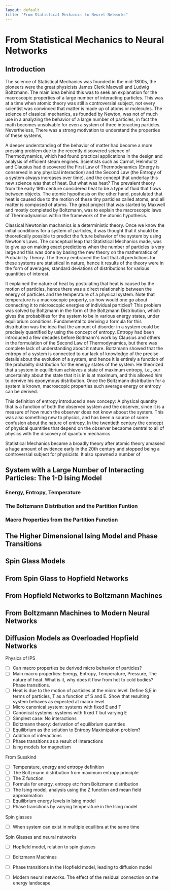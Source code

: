 ```yaml
---
layout: default
title: "From Statistical Mechanics to Neurel Networks"
---
```


# From Statistical Mechanics to Neural Networks



## Introduction

The science of Statistical Mechanics was founded in the mid-1800s, the pioneers were the great physicists James Clerk Maxwell and Ludwig Boltzmann. The main idea behind this was to seek an explanation for the macroscopic properties of a large number of interacting particles. This was at a time when atomic theory was still a controversial subject, not every scientist was convinced that matter is made up of atoms or molecules.
The science of classical mechanics, as founded by Newton, was not of much use in a analyzing the behavior of a large number of particles, in fact the math becomes unsolvable for even a system of three interacting particles.
Nevertheless, There was a strong motivation to understand the properties of these systems, 

A deeper understanding of the behavior of matter had become a more pressing problem due to the recently discovered science of Thermodynamics, which had found practical applications in the design and analysis  of efficient steam engines. Scientists such as Carnot, Helmholtz and Clausius had discovered the First Law of Thermodynamics (Energy is conserved in any physical interaction) and the Second Law (the Entropy of a system always increases over time). 
and the concept that underlay this new science was that of heat. But what was heat? The prevalent theory from the early 19th centure considered heat to be a type of fluid that flows between objects. The atomic hypothesis on the other hand, postulated that heat is caused due to the motion of these tiny particles called atoms, and all matter is composed of atoms.
The great project that was started by Maxwell and mostly completed by Boltzmann, was to explain the macroscopic laws of Thermodynamics within the framework of the atomic hypothesis. 

Classical Newtonian machanics is a deterministic theory. Once we know the initial conditions for a system of particles, it was thought that it should be theoretically possible to predict the future behavior of the system by using Newton's Laws. The conceptual leap that Statistical Mechanics made, was to give up on making exact predictions when the number of particles is very large and this was done by basing the new theory on the mathematics of Probability Theory. The theory embraced the fact that all predictions for these systems are statistical in nature, hence it results of the theory were in the form of averages, standard deviations of distributions for various quantities of interest. 

It explained the nature of heat by postulating that heat is caused by the motion of particles, hence there was a direct relationship between the energy of particles and the temperature of a physical system.
Note that temperature is a macroscopic property, so how would one go about connecting it to microscopic energies of individual particles? This problem was solved by Boltzmann in the form of the Boltzmann Distribution, which gives the probabilties for the system to be in various energy states, under equilibrium conditions. Fundamental to deriving a formula for this distribution was the idea that the amount of disorder in a system could be precisely quantified by using the concept of entropy. Entropy had been introduced a few decades before Boltmann's work by Clausius and others in the formulation of the Second Law of Thermodynamics, but there was complete lack of understanding about it nature. Boltzmann showed that the entropy of a system is connected to our lack of knowledge of the precise details about the evolution of a system, and hence it is entirely a function of the probabilty distribution for the energy states of the system. He theorized that a system in equilibrium achieves a state of maximum entropy, i.e., our uncertainity about the state that it is in is at maximum, and this allowed him to dervive his eponymous distribution. Once the Boltzmann distribution for a system is known, macroscopic properties such average energy or entropy can be derived.

This definition of entropy introduced a new concepy: A physical quantity that is a function of both the observed system and the observer, since it is a measure of how much the observer does not know aboout the system. This was also something new to physics, and has been a source of some confusion about the nature of entropy. In the twentieth century the concept of physical quantities that depend on the observer becaome central to all of physics with the discovery of quantum mechanics. 

Statistical Mechanics became a broadly theory after atomic theory amassed a huge amount of evidence early in the 20th century and stopped being a controversial subject for physicists. It also spawned a number of




## System with a Large Number of Interacting Particles: The 1-D Ising Model


### Energy, Entropy, Temperature



### The Boltzmann Distribution and the Partition Funtion



### Macro Properties from the Partition Function



## The Higher Dimensional Ising Model and Phase Transitions



## Spin Glass Models




## From Spin Glass to Hopfield Networks




## From Hopfield Networks to Boltzmann Machines



## From Boltzmann Machines to Modern Neural Networks




## Diffusion Models as Overloaded Hopfield Networks


Physics of IPS
- [ ] Can macro properties be derived micro behavior of particles?
- [ ] Main macro properties: Energy, Entropy, Temperature, Pressure, The nature of heat.  What is it, why does it flow from hot to cold bodies? Phase transitions.
- [ ] Heat is due to the motion of particles at the micro level. Define S,E in terms of particles, T as a function of S and E. Show that resulting system behaves as expected at macro level.
- [ ] Micro canonical system: systems with fixed E and T
- [ ] Canonical systems: systems with fixed T but varying E
- [ ] Simplest case: No interactions
- [ ] Boltzmann theory: derivation of equilibrium quantities
- [ ] Equilibrium as the solution to Entropy Maximization problem?
- [ ] Addition of interactions
- [ ] Phase transitions as a result of interactions 
- [ ] Ising models  for magnetism

From Susskind 
- [ ] Temperature, energy and entropy definition
- [ ] The Boltzmann distribution from maximum entropy principle
- [ ] The Z function
- [ ] Formula for energy, entropy etc from Boltzmann distribution 
- [ ] The Ising model, analysis using the Z function and mean field approximation 
- [ ] Equilibrium energy levels in Ising model 
- [ ] Phase transitions by varying temperature in the Ising model

Spin glasses
- [ ] When system can exist in multiple equilibra at the same time

Spin Glasses and neural networks
- [ ] Hopfield model, relation to spin glasses
- [ ] Boltzmann Machines
- [ ] Phase transitions in the Hopfield model, leading to diffusion model
- [ ] Modern neural networks. The effect of the residual connection on the energy landscape.



